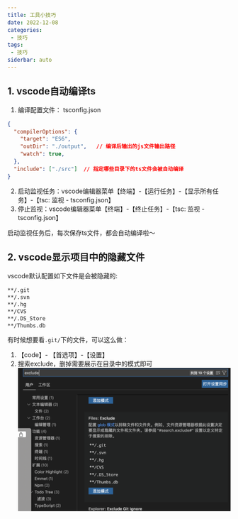 ```yaml
---
title: 工具小技巧
date: 2022-12-08
categories:
 - 技巧
tags:
 - 技巧
siderbar: auto
---
```



 ## 1. vscode自动编译ts
1. 编译配置文件： tsconfig.json 
```json
{
  "compilerOptions": {
    "target": "ES6",
    "outDir": "./output",   // 编译后输出的js文件输出路径
    "watch": true,
  },
  "include": ["./src"]  // 指定哪些目录下的ts文件会被自动编译
}
```   
2. 启动监视任务：vscode编辑器菜单【终端】-【运行任务】-【显示所有任务】-【tsc: 监视 - tsconfig.json】  
3. 停止监视：vscode编辑器菜单【终端】-【终止任务】-【tsc: 监视 - tsconfig.json】 

启动监视任务后，每次保存ts文件，都会自动编译啦～

 ## 2. vscode显示项目中的隐藏文件
 vscode默认配置如下文件是会被隐藏的:   
 ```
 **/.git
 **/.svn
 **/.hg
 **/CVS
 **/.DS_Store
 **/Thumbs.db
 ```  
 有时候想要看`.git/`下的文件，可以这么做：
 1. 【code】- 【首选项】-【设置】  
 2. 搜索exclude，删掉需要展示在目录中的模式即可  
 ![](../images/skill-001.png) 

 

